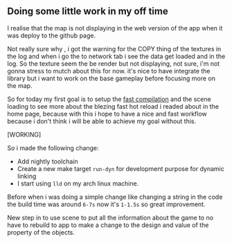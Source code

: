 

## Doing some little work in my off time


I realise that the map is not displaying in the web version of the app
when it was deploy to the github page.

Not really sure why , i got the warning for the COPY thing of the textures
in the log and when i go the to network tab i see the data get loaded
and in the log. So the texture seem the be render but not displaying,
not sure, i'm not gonna stress to mutch about this for now. it's nice
to have integrate the library but i want to work on the base gameplay
before focusing more on the map.


So for today my first goal is to setup the
[fast compilation](https://bevyengine.org/learn/book/getting-started/setup/#enable-fast-compiles-optional)
and the scene loading to see more about the blezing fast hot reload i readed about
in the home page, because with this i hope to have a nice and fast workflow because
i don't think i will be able to achieve my goal without this.

[WORKING]

So i made the following change:

* Add nightly toolchain
* Create a new make target `run-dyn` for development purpose for
dynamic linking
* I start using `lld` on my arch linux machine.

Before when i was doing a simple change like changing a string
in the code the build time was around `6-7s` now it's `1-1.5s`
so great improvement.

New step in to use scene to put all the information about the
game to no have to rebuild to app to make a change to the design
and value of the property of the objects. 

